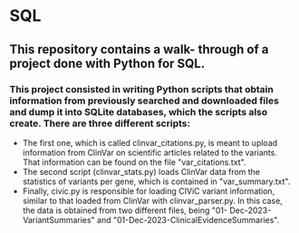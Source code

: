 # SQL
## This repository contains a walk- through of a project done with Python for SQL.
### This project consisted in writing Python scripts that obtain information from previously searched and downloaded files and dump it into SQLite databases, which the scripts also create. There are three different scripts:
- The first one, which is called clinvar_citations.py, is meant to upload information from ClinVar on scientific articles related to the variants. That information can be found on the file "var_citations.txt". 
- The second script (clinvar_stats.py) loads ClinVar data from the statistics of variants per gene, which is contained in "var_summary.txt".
- Finally, civic.py is responsible for loading CIViC variant information, similar to that loaded from ClinVar with clinvar_parser.py. In this case, the data is obtained from two different files, being "01-    Dec-2023-VariantSummaries" and "01-Dec-2023-ClinicalEvidenceSummaries".


